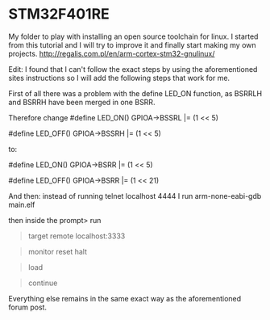 # STM32F401RE
My folder to play with installing an open source toolchain for linux.
I started from this tutorial and I will try to improve it and finally start making my own projects.
http://regalis.com.pl/en/arm-cortex-stm32-gnulinux/

Edit:
I found that I can't follow the exact steps by using the aforementioned
sites instructions so I will add the following steps that work for me.

First of all there was a problem with the define LED_ON function, 
as BSRRLH and BSRRH have been merged in one BSRR.

Therefore change
\#define LED_ON() GPIOA->BSSRL |= (1 << 5)

\#define LED_OFF() GPIOA->BSSRH |= (1 << 5)

to:

\#define LED_ON() GPIOA->BSRR |= (1 << 5)

\#define LED_OFF() GPIOA->BSRR |= (1 << 21)

And then:
instead of running 
telnet localhost 4444 
I run
arm-none-eabi-gdb main.elf

then inside the prompt> run
>target remote localhost:3333

>monitor reset halt

>load 

>continue

Everything else remains in the same exact way as the aforementioned forum post.
